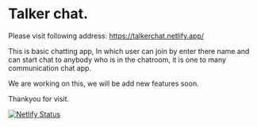 # Talker chat.

Please visit following address:
https://talkerchat.netlify.app/

This is basic chatting app, In which user can join by enter there name and can start chat to anybody who is in the chatroom, it is one to many communication chat app.

We are working on this, we will be add new features soon.

Thankyou for visit.


[![Netlify Status](https://api.netlify.com/api/v1/badges/596a421b-5057-4cd5-b455-420b36b1b1cd/deploy-status)](https://app.netlify.com/sites/talkerchat/deploys)
